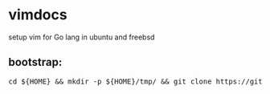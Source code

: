 # vimdocs

setup vim for Go lang in ubuntu and freebsd

## bootstrap:
<pre>
cd ${HOME} && mkdir -p ${HOME}/tmp/ && git clone https://github.com/wheelcomplex/freebsd-desktop.git ${HOME}/tmp/freebsd-desktop/ && ${HOME}/tmp/freebsd-desktop/vimdocs/vim-ubuntu-freebsd-setup-for-go.sh
</pre>
